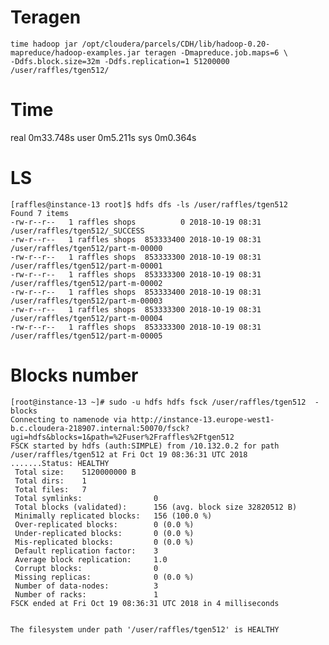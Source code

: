 # Teragen

	time hadoop jar /opt/cloudera/parcels/CDH/lib/hadoop-0.20-mapreduce/hadoop-examples.jar teragen -Dmapreduce.job.maps=6 \
	-Ddfs.block.size=32m -Ddfs.replication=1 51200000 /user/raffles/tgen512/

# Time

real    0m33.748s
user    0m5.211s
sys     0m0.364s

# LS

	[raffles@instance-13 root]$ hdfs dfs -ls /user/raffles/tgen512
	Found 7 items
	-rw-r--r--   1 raffles shops          0 2018-10-19 08:31 /user/raffles/tgen512/_SUCCESS
	-rw-r--r--   1 raffles shops  853333400 2018-10-19 08:31 /user/raffles/tgen512/part-m-00000
	-rw-r--r--   1 raffles shops  853333300 2018-10-19 08:31 /user/raffles/tgen512/part-m-00001
	-rw-r--r--   1 raffles shops  853333300 2018-10-19 08:31 /user/raffles/tgen512/part-m-00002
	-rw-r--r--   1 raffles shops  853333400 2018-10-19 08:31 /user/raffles/tgen512/part-m-00003
	-rw-r--r--   1 raffles shops  853333300 2018-10-19 08:31 /user/raffles/tgen512/part-m-00004
	-rw-r--r--   1 raffles shops  853333300 2018-10-19 08:31 /user/raffles/tgen512/part-m-00005



# Blocks number

	[root@instance-13 ~]# sudo -u hdfs hdfs fsck /user/raffles/tgen512  -blocks
	Connecting to namenode via http://instance-13.europe-west1-b.c.cloudera-218907.internal:50070/fsck?ugi=hdfs&blocks=1&path=%2Fuser%2Fraffles%2Ftgen512
	FSCK started by hdfs (auth:SIMPLE) from /10.132.0.2 for path /user/raffles/tgen512 at Fri Oct 19 08:36:31 UTC 2018
	.......Status: HEALTHY
	 Total size:    5120000000 B
	 Total dirs:    1
	 Total files:   7
	 Total symlinks:                0
	 Total blocks (validated):      156 (avg. block size 32820512 B)
	 Minimally replicated blocks:   156 (100.0 %)
	 Over-replicated blocks:        0 (0.0 %)
	 Under-replicated blocks:       0 (0.0 %)
	 Mis-replicated blocks:         0 (0.0 %)
	 Default replication factor:    3
	 Average block replication:     1.0
	 Corrupt blocks:                0
	 Missing replicas:              0 (0.0 %)
	 Number of data-nodes:          3
	 Number of racks:               1
	FSCK ended at Fri Oct 19 08:36:31 UTC 2018 in 4 milliseconds


	The filesystem under path '/user/raffles/tgen512' is HEALTHY
